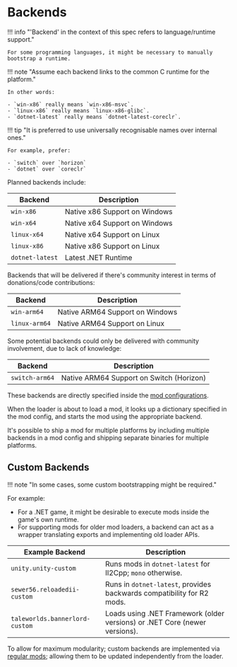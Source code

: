 ﻿# Backends

!!! info "'Backend' in the context of this spec refers to language/runtime support."

    For some programming languages, it might be necessary to manually bootstrap a runtime.

!!! note "Assume each backend links to the common C runtime for the platform."

    In other words:

    - `win-x86` really means `win-x86-msvc`.
    - `linux-x86` really means `linux-x86-glibc`.
    - `dotnet-latest` really means `dotnet-latest-coreclr`.

!!! tip "It is preferred to use universally recognisable names over internal ones."

    For example, prefer:

    - `switch` over `horizon`
    - `dotnet` over `coreclr`

Planned backends include:

| Backend         | Description                   |
| --------------- | ----------------------------- |
| `win-x86`       | Native x86 Support on Windows |
| `win-x64`       | Native x64 Support on Windows |
| `linux-x64`     | Native x64 Support on Linux   |
| `linux-x86`     | Native x86 Support on Linux   |
| `dotnet-latest` | Latest .NET Runtime           |

Backends that will be delivered if there's community interest in terms of donations/code contributions:

| Backend       | Description                     |
| ------------- | ------------------------------- |
| `win-arm64`   | Native ARM64 Support on Windows |
| `linux-arm64` | Native ARM64 Support on Linux   |

Some potential backends could only be delivered with community involvement, due to lack of knowledge:

| Backend        | Description                              |
| -------------- | ---------------------------------------- |
| `switch-arm64` | Native ARM64 Support on Switch (Horizon) |

These backends are directly specified inside the [mod configurations][mod-configurations-targets].

When the loader is about to load a mod, it looks up a dictionary specified in the mod config,
and starts the mod using the appropriate backend.

It's possible to ship a mod for multiple platforms by including multiple backends in a mod config
and shipping separate binaries for multiple platforms.

## Custom Backends

!!! note "In some cases, some custom bootstrapping might be required."

For example:

- For a .NET game, it might be desirable to execute mods inside the game's own runtime.
- For supporting mods for older mod loaders, a backend can act as a wrapper translating exports and implementing old loader APIs.

| Example Backend                | Description                                                                |
| ------------------------------ | -------------------------------------------------------------------------- |
| `unity.unity-custom`           | Runs mods in `dotnet-latest` for Il2Cpp; `mono` otherwise.                 |
| `sewer56.reloadedii-custom`    | Runs in `dotnet-latest`, provides backwards compatibility for R2 mods.     |
| `taleworlds.bannerlord-custom` | Loads using .NET Framework (older versions) or .NET Core (newer versions). |

To allow for maximum modularity; custom backends are implemented via [regular mods][regular-mods];
allowing them to be updated independently from the loader.

<!-- Links -->
[mod-configurations-targets]: ../../Server/Configurations/Mod-Metadata.md#targets
[regular-mods]: ../Core-Architecture.md#regular-mods-layer-3